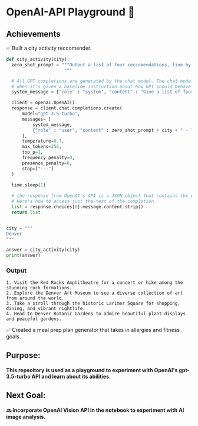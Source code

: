 # OpenAI-API Playground 📕

## Achievements
✅ Built a city activity reccomender.  

```python
def city_activity(city):
  zero_shot_prompt = """Output a list of four reccomendations, line by line.
                      """

  # All GPT completions are generated by the chat model. The chat model works best
  # when it's given a baseline instruction about how GPT should behave.
  system_message = {"role" : "system", "content" : "Give a list of four activites to do in the given city, line by line."}

  client = openai.OpenAI()
  response = client.chat.completions.create(
      model="gpt-3.5-turbo",
      messages= [
          system_message,
          {"role" : "user", "content" : zero_shot_prompt + city + " - "} # simulate a user prompt
      ],
      temperature=0.7,
      max_tokens=256,
      top_p=1,
      frequency_penalty=0,
      presence_penalty=0,
      stop=["---"]
  )
  
  time.sleep(1)

  # the response from OpenAI's API is a JSON object that contains the completion to your prompt plus some other information.  
  # Here's how to access just the text of the completion.
  list = response.choices[0].message.content.strip()
  return list


city = """
Denver
"""

answer = city_activity(city)
print(answer)
```
### Output
```
1. Visit the Red Rocks Amphitheatre for a concert or hike among the stunning rock formations.
2. Explore the Denver Art Museum to see a diverse collection of art from around the world.
3. Take a stroll through the historic Larimer Square for shopping, dining, and vibrant nightlife.
4. Head to Denver Botanic Gardens to admire beautiful plant displays and peaceful gardens.
```
✅ Created a meal prep plan generator that takes in allergies and fitness goals.  

## Purpose:
#### This repsoitory is used as a playground to experiment with OpenAI's gpt-3.5-turbo API and learn about its abilities. 

## Next Goal:
#### 🔜 Incorporate OpenAI Vision API in the notebook to experiment with AI image analysis. 

